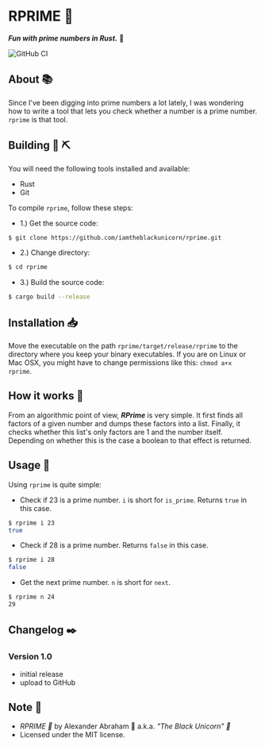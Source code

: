 # RPRIME :abacus:

***Fun with prime numbers in Rust.*** :abacus:

![GitHub CI](https://github.com/iamtheblackunicorn/rprime/actions/workflows/rust.yml/badge.svg)

## About :books:

Since I've been digging into prime numbers a lot lately, I was wondering how to write a tool that lets you check whether a number is a prime number. `rprime` is that tool.

## Building :hammer: :pick:

You will need the following tools installed and available:

- Rust
- Git

To compile `rprime`, follow these steps:

- 1.) Get the source code:
```bash
$ git clone https://github.com/iamtheblackunicorn/rprime.git
```
- 2.) Change directory:
```bash
$ cd rprime
```
- 3.) Build the source code:
```bash
$ cargo build --release
```

## Installation :inbox_tray:

Move the executable on the path `rprime/target/release/rprime` to the directory where you keep your binary executables. If you are on Linux or Mac OSX, you might have to change permissions like this: `chmod a+x rprime`.

## How it works :abacus:

From an algorithmic point of view, ***RPrime*** is very simple. It first finds all factors of a given number and dumps these factors into a list. Finally, it checks whether this list's only factors are 1 and the number itself. Depending on whether this is the case a boolean to that effect is returned.

## Usage :book:

Using `rprime` is quite simple:
- Check if 23 is a prime number. `i` is short for `is_prime`. Returns `true` in this case.
```bash
$ rprime i 23
true
```
- Check if 28 is a prime number. Returns `false` in this case.
```bash
$ rprime i 28
false
```
- Get the next prime number. `n` is short for `next`.
```bash
$ rprime n 24
29
```

## Changelog :black_nib:

### Version 1.0

- initial release
- upload to GitHub

## Note :scroll:

- *RPRIME :abacus:* by Alexander Abraham :black_heart: a.k.a. *"The Black Unicorn" :unicorn:*
- Licensed under the MIT license.
